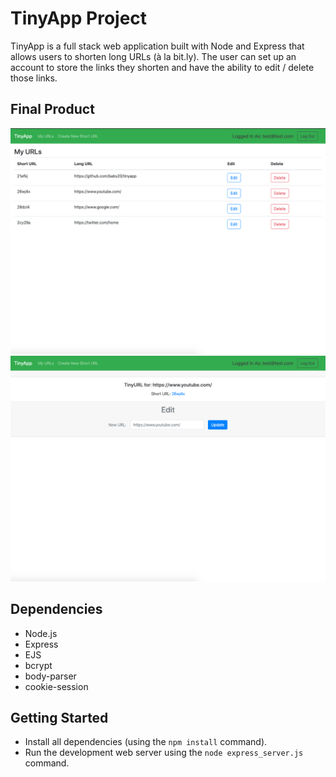 # TinyApp Project

TinyApp is a full stack web application built with Node and Express that allows users to shorten long URLs (à la bit.ly). The user can set up an account to store the links they shorten and have the ability to edit / delete those links.

## Final Product

!["Users URLs"](docs/tinyapp_2.png)
!["User Edit URL Page"](docs/tinyapp_1.png)

## Dependencies

- Node.js
- Express
- EJS
- bcrypt
- body-parser
- cookie-session

## Getting Started

- Install all dependencies (using the `npm install` command).
- Run the development web server using the `node express_server.js` command.
